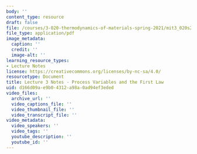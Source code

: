 ```yaml
---
body: ''
content_type: resource
draft: false
file: /courses/3-020-thermodynamics-of-materials-spring-2021/mit3_020s21_l03.pdf
file_type: application/pdf
image_metadata:
  caption: ''
  credit: ''
  image-alt: ''
learning_resource_types:
- Lecture Notes
license: https://creativecommons.org/licenses/by-nc-sa/4.0/
resourcetype: Document
title: Lecture 3 Notes - Process Variables and the First Law
uid: d166d09a-e9b0-4312-a98a-0ad94ef3eded
video_files:
  archive_url: ''
  video_captions_file: ''
  video_thumbnail_file: ''
  video_transcript_file: ''
video_metadata:
  video_speakers: ''
  video_tags: ''
  youtube_description: ''
  youtube_id: ''
---
```

